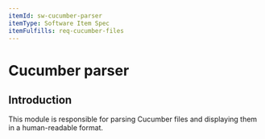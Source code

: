 ```yaml
---
itemId: sw-cucumber-parser
itemType: Software Item Spec
itemFulfills: req-cucumber-files
---
```


# Cucumber parser

## Introduction

This module is responsible for parsing Cucumber files and displaying them in a human-readable format.